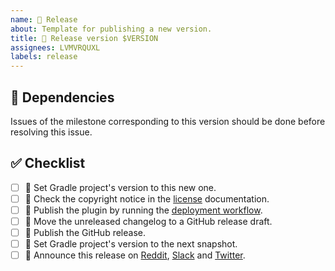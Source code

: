```yaml
---
name: 🔖 Release
about: Template for publishing a new version.
title: 🔖 Release version $VERSION
assignees: LVMVRQUXL
labels: release
---
```


## 🔗 Dependencies

Issues of the milestone corresponding to this version should be done before resolving this issue.

## ✅ Checklist

- [ ] 🔖 Set Gradle project's version to this new one.
- [ ] 📄 Check the copyright notice in the [license] documentation.
- [ ] 🚀 Publish the plugin by running the [deployment workflow].
- [ ] 📝 Move the unreleased changelog to a GitHub release draft.
- [ ] 🔖 Publish the GitHub release.
- [ ] 🔖 Set Gradle project's version to the next snapshot.
- [ ] 📝 Announce this release on [Reddit], [Slack] and [Twitter].

[deployment workflow]: https://github.com/kotools/samples/actions/workflows/deployment.yml
[license]: https://github.com/kotools/samples/blob/main/LICENSE.txt
[maven central]: https://s01.oss.sonatype.org
[reddit]: https://www.reddit.com/r/Kotlin
[slack]: https://kotlinlang.slack.com/archives/C05H0L1LD25
[twitter]: https://twitter.com/kotools_org
